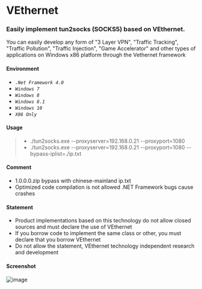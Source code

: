 # VEthernet
### Easily implement tun2socks (SOCKS5) based on VEthernet.
You can easily develop any form of "3 Layer VPN", "Traffic Tracking", "Traffic Pollution", "Traffic Injection", "Game Accelerator" and other types of applications on Windows x86 platform through the Vethernet framework

#### Environment
* *`.Net Framework 4.0`*
* *`Windows 7`*
* *`Windows 8`* 
* *`Windows 8.1`*
* *`Windows 10`*  
* *`X86 Only`*

#### Usage
> * ./tun2socks.exe --proxyserver=192.168.0.21 --proxyport=1080
> * ./tun2socks.exe --proxyserver=192.168.0.21 --proxyport=1080 --bypass-iplist=./ip.txt

#### Comment
* 1.0.0.0.zip bypass with chinese-mainland ip.txt
* Optimized code compilation is not allowed .NET Framework bugs cause crashes

#### Statement
* Product implementations based on this technology do not allow closed sources and must declare the use of VEthernet
* If you borrow code to implement the same class or other, you must declare that you borrow VEthernet
* Do not allow the statement, VEthernet technology independent research and development

#### Screenshot
![image](https://img-blog.csdnimg.cn/20210913170159606.png)
